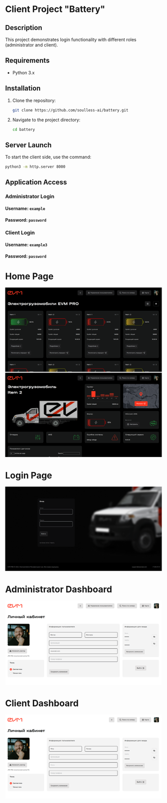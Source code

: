 # Client Project "Battery"

## Description
This project demonstrates login functionality with different roles (administrator and client).

## Requirements
- Python 3.x

## Installation
1. Clone the repository:
    ```sh
    git clone https://github.com/soulless-ai/battery.git
    ```
2. Navigate to the project directory:
    ```sh
    cd battery
    ```

## Server Launch
To start the client side, use the command:
```sh
python3 -m http.server 8000
```
## Application Access
### Administrator Login
#### Username: ```example```
#### Password: ```password```
### Client Login
#### Username: ```example3```
#### Password: ```password```

# Home Page
![My Image](./README-resource/screen-3.png)
![My Image](./README-resource/screen-1.png)
# Login Page
![My Image](./README-resource/screen-2.png)

# Administrator Dashboard
![My Image](./README-resource/screen-4.png)

# Client Dashboard
![My Image](./README-resource/screen-5.png)

